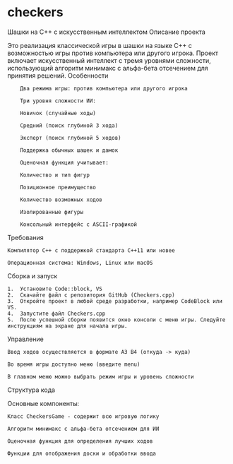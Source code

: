 # checkers
Шашки на C++ с искусственным интеллектом
Описание проекта

Это реализация классической игры в шашки на языке C++ с возможностью игры против компьютера или другого игрока. Проект включает искусственный интеллект с тремя уровнями сложности, использующий алгоритм минимакс с альфа-бета отсечением для принятия решений.
Особенности

        Два режима игры: против компьютера или другого игрока

        Три уровня сложности ИИ:

        Новичок (случайные ходы)

        Средний (поиск глубиной 3 хода)

        Эксперт (поиск глубиной 5 ходов)

        Поддержка обычных шашек и дамок

        Оценочная функция учитывает:

        Количество и тип фигур

        Позиционное преимущество

        Количество возможных ходов

        Изолированные фигуры

        Консольный интерфейс с ASCII-графикой

Требования

    Компилятор C++ с поддержкой стандарта C++11 или новее

    Операционная система: Windows, Linux или macOS

Сборка и запуск

    1.	Установите Code::block, VS
    2.	Скачайте файл с репозитория GitHub (Checkers.cpp)
    3.	Откройте проект в любой среде разработки, например CodeBlock или VS.
    4.	Запустите файл Checkers.cpp
    5.	После успешной сборки появится окно консоли с меню игры. Следуйте инструкциям на экране для начала игры.

Управление

    Ввод ходов осуществляется в формате A3 B4 (откуда -> куда)

    Во время игры доступно меню (введите menu)

    В главном меню можно выбрать режим игры и уровень сложности

Структура кода

Основные компоненты:

    Класс CheckersGame - содержит всю игровую логику

    Алгоритм минимакс с альфа-бета отсечением для ИИ

    Оценочная функция для определения лучших ходов

    Функции для отображения доски и обработки ввода
